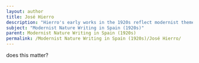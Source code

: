 ```yaml
---
layout: author
title: José Hierro
description: "Hierro's early works in the 1920s reflect modernist themes, particularly through his vivid depictions of nature and personal landscapes, highlighting both beauty and alienation."
subject: "Modernist Nature Writing in Spain (1920s)"
parent: Modernist Nature Writing in Spain (1920s)
permalink: /Modernist Nature Writing in Spain (1920s)/José Hierro/
---
```


does this matter?

